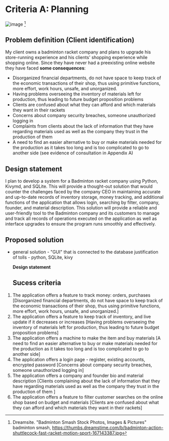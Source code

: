 # Criteria A: Planning
![image](https://github.com/Rokyyz/Unit3/assets/134658259/3c97f3c4-5331-40dc-87a3-ed900b3e7f75) [^1]


## Problem definition (Client identification)
My client owns a badminton racket company and plans to upgrade his store-running experience and his clients' shopping experience while shopping online. Since they have never had a preexisting online website they have faced **some consequences**: 

* Disorganized financial departments, do not have space to keep track of the economic transactions of their shop, thus using primitive functions, more effort, work hours, unsafe, and unorganized.
* Having problems overseeing the inventory of materials left for production, thus leading to future budget proposition problems
* Clients are confused about what they can afford and which materials they want in their rackets
* Concerns about company security breaches, someone unauthorized logging in
* Complaints from clients about the lack of information that they have regarding materials used as well as the company they trust in the production of them 
* A need to find an easier alternative to buy or make materials needed for the production as it takes too long and is too complicated to go to another side
(see evidence of consultation in Appendix A) 

## Design statement 

I plan to develop a system for a Badminton racket company using Python, Kivymd, and SQLite. This will provide a thought-out solution that would counter the challenges faced by the company CEO in maintaining accurate and up-to-date records of inventory storage, money tracking, and additional functions of the application that allows login, searching by filter, company, founder, and material description. This solution will provide a reliable and user-friendly tool to the Badminton company and its customers to manage and track all records of operations executed on the application as well as interface upgrades to ensure the program runs smoothly and effectively.

  ## Proposed solution
  
- general solution - "GUI" that is connected to the database
justification of tolls - python, SQLite, kivy

  **Design statement**

  ## Sucess criteria
1. The application offers a feature to track money: orders, purchases [Disorganized financial departments, do not have space to keep track of the economic transactions of their shop, thus using primitive functions, more effort, work hours, unsafe, and unorganized.]
2. The application offers a feature to keep track of inventory, and live update if it decreases or increases [Having problems overseeing the inventory of materials left for production, thus leading to future budget proposition problems]
3. The application offers a machine to make the item and buy materials [A need to find an easier alternative to buy or make materials needed for the production as it takes too long and is too complicated to go to another side]
4. The application offers a login page - register, existing accounts, encrypted password [Concerns about company security breaches, someone unauthorized logging in] 
5. The application offers a company and founder bio and material description [Clients complaining about the lack of information that they have regarding materials used as well as the company they trust in the production of them ]
6. The application offers a feature to filter customer searches on the online shop based on budget and materials [Clients are confused about what they can afford and which materials they want in their rackets]


[^1]: Dreamsite. "Badminton Smash Stock Photos, Images & Pictures" badminton smash,
https://thumbs.dreamstime.com/b/badminton-action-shuttlecock-fast-racket-motion-sport-167143387.jpg
